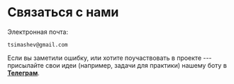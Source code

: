 # Связаться с нами

Электронная почта:

```
tsimashev@gmail.com
```

Если вы заметили ошибку, или хотите поучаствовать в проекте --- присылайте свои идеи (например, задачи для практики) нашему боту в [**Телеграм**](https://t.me/py\_tutorial\_bot).
